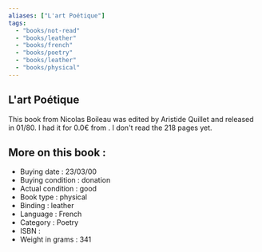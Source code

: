 ```yaml
---
aliases: ["L'art Poétique"] 
tags: 
  - "books/not-read" 
  - "books/leather" 
  - "books/french"
  - "books/poetry"
  - "books/leather"
  - "books/physical"
---
```



## L'art Poétique
This book from Nicolas Boileau was edited by Aristide Quillet and released in 01/80. I had it for 0.0€ from . I don't read the 218 pages yet.

## More on this book :
- Buying date : 23/03/00
- Buying condition : donation
- Actual condition : good
- Book type : physical
- Binding : leather
- Language : French
- Category : Poetry
- ISBN : 
- Weight in grams : 341
